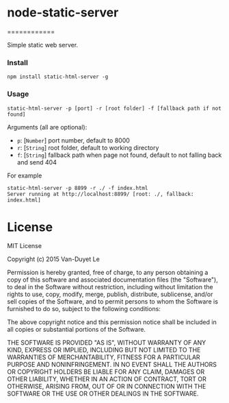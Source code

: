 # node-static-server
============

Simple static web server.

### Install
```
npm install static-html-server -g
```

### Usage

```
static-html-server -p [port] -r [root folder] -f [fallback path if not found]
```

Arguments (all are optional):

* `p`: [`Number`] port number, default to 8000
* `r`: [`String`] root folder, default to working directory
* `f`: [`String`] fallback path when page not found, default to not falling back and send 404

For example
```
static-html-server -p 8899 -r ./ -f index.html
Server running at http://localhost:8899/ [root: ./, fallback: index.html]
```
# License

MIT License

Copyright (c) 2015 Van-Duyet Le

Permission is hereby granted, free of charge, to any person obtaining a copy of this software and associated documentation files (the "Software"), to deal in the Software without restriction, including without limitation the rights to use, copy, modify, merge, publish, distribute, sublicense, and/or sell copies of the Software, and to permit persons to whom the Software is furnished to do so, subject to the following conditions:

The above copyright notice and this permission notice shall be included in all copies or substantial portions of the Software.

THE SOFTWARE IS PROVIDED "AS IS", WITHOUT WARRANTY OF ANY KIND, EXPRESS OR IMPLIED, INCLUDING BUT NOT LIMITED TO THE WARRANTIES OF MERCHANTABILITY, FITNESS FOR A PARTICULAR PURPOSE AND NONINFRINGEMENT. IN NO EVENT SHALL THE AUTHORS OR COPYRIGHT HOLDERS BE LIABLE FOR ANY CLAIM, DAMAGES OR OTHER LIABILITY, WHETHER IN AN ACTION OF CONTRACT, TORT OR OTHERWISE, ARISING FROM, OUT OF OR IN CONNECTION WITH THE SOFTWARE OR THE USE OR OTHER DEALINGS IN THE SOFTWARE.